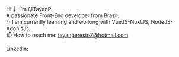 Hi 👋, I'm @TayanP.
<br>
A passionate Front-End developer from Brazil.
<br>
✨ I am currently learning and working with VueJS-NuxtJS, NodeJS-AdonisJs.
<br>
 📫 How to reach me: tayanperestpZ@hotmail.com

Linkedin: 
